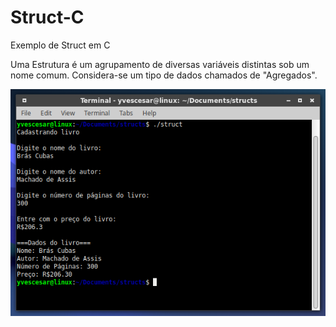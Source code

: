# Struct-C
Exemplo de Struct em C

<p>
Uma Estrutura é um agrupamento de diversas variáveis distintas sob um nome comum. Considera-se um tipo de dados chamados de "Agregados".
</p>

<p align="center">
  <img align="center"  src="/output.png">
</p>


